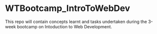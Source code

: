 # WTBootcamp_IntroToWebDev
This repo will contain concepts learnt and tasks undertaken during the 3-week bootcamp on Intoduction to Web Development.
